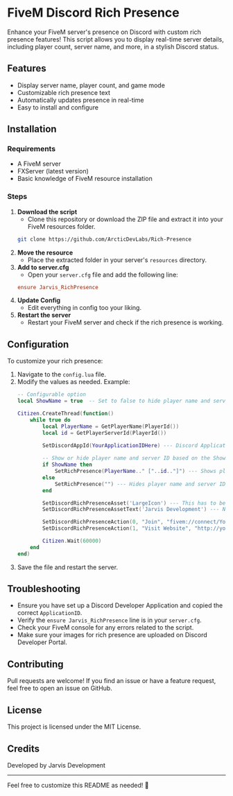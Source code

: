 # FiveM Discord Rich Presence

Enhance your FiveM server's presence on Discord with custom rich presence features! This script allows you to display real-time server details, including player count, server name, and more, in a stylish Discord status.

## Features
- Display server name, player count, and game mode
- Customizable rich presence text
- Automatically updates presence in real-time
- Easy to install and configure

## Installation
### Requirements
- A FiveM server
- FXServer (latest version)
- Basic knowledge of FiveM resource installation

### Steps
1. **Download the script**
   - Clone this repository or download the ZIP file and extract it into your FiveM resources folder.
   ```sh
   git clone https://github.com/ArcticDevLabs/Rich-Presence
   ```
2. **Move the resource**
   - Place the extracted folder in your server's `resources` directory.
3. **Add to server.cfg**
   - Open your `server.cfg` file and add the following line:
   ```cfg
   ensure Jarvis_RichPresence
   ```
4. **Update Config**
   - Edit everything in config too your liking.    
5. **Restart the server**
   - Restart your FiveM server and check if the rich presence is working.

## Configuration
To customize your rich presence:
1. Navigate to the `config.lua` file.
2. Modify the values as needed. Example:
   ```lua
   -- Configurable option
   local ShowName = true  -- Set to false to hide player name and server ID

   Citizen.CreateThread(function()
       while true do
           local PlayerName = GetPlayerName(PlayerId())
           local id = GetPlayerServerId(PlayerId())

           SetDiscordAppId(YourApplicationIDHere) --- Discord Application ID (found on Discord Dev Portal)
           
           -- Show or hide player name and server ID based on the ShowName variable
           if ShowName then
               SetRichPresence(PlayerName.." ["..id.."]") --- Shows player name and server ID
           else
               SetRichPresence("") --- Hides player name and server ID
           end

           SetDiscordRichPresenceAsset('LargeIcon') --- This has to be set in the Discord Dev Portal, add image in "Rich Presence".
           SetDiscordRichPresenceAssetText('Jarvis Development') --- Name on the Rich Presence (What shows up as the Title)

           SetDiscordRichPresenceAction(0, "Join", "fivem://connect/YourIpHere") --- First button (Join allows direct server connection).
           SetDiscordRichPresenceAction(1, "Visit Website", "http://yourwebsitehere.com") --- Second button (Visit Website opens a link to your website).

           Citizen.Wait(60000)
       end
   end)
   ```
3. Save the file and restart the server.

## Troubleshooting
- Ensure you have set up a Discord Developer Application and copied the correct `ApplicationID`.
- Verify the `ensure Jarvis_RichPresence` line is in your `server.cfg`.
- Check your FiveM console for any errors related to the script.
- Make sure your images for rich presence are uploaded on Discord Developer Portal.

## Contributing
Pull requests are welcome! If you find an issue or have a feature request, feel free to open an issue on GitHub.

## License
This project is licensed under the MIT License.

## Credits
Developed by Jarvis Development

---
Feel free to customize this README as needed! 🚀
